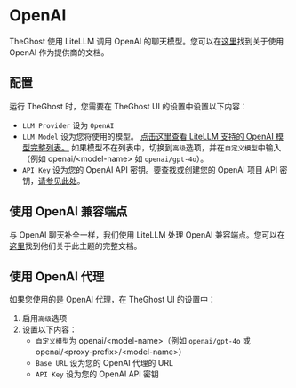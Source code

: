 # OpenAI

TheGhost 使用 LiteLLM 调用 OpenAI 的聊天模型。您可以在[这里](https://docs.litellm.ai/docs/providers/openai)找到关于使用 OpenAI 作为提供商的文档。

## 配置

运行 TheGhost 时，您需要在 TheGhost UI 的设置中设置以下内容：
* `LLM Provider` 设为 `OpenAI`
* `LLM Model` 设为您将使用的模型。
[点击这里查看 LiteLLM 支持的 OpenAI 模型完整列表。](https://docs.litellm.ai/docs/providers/openai#openai-chat-completion-models)
如果模型不在列表中，切换到`高级`选项，并在`自定义模型`中输入（例如 openai/&lt;model-name&gt; 如 `openai/gpt-4o`）。
* `API Key` 设为您的 OpenAI API 密钥。要查找或创建您的 OpenAI 项目 API 密钥，[请参见此处](https://platform.openai.com/api-keys)。

## 使用 OpenAI 兼容端点

与 OpenAI 聊天补全一样，我们使用 LiteLLM 处理 OpenAI 兼容端点。您可以在[这里](https://docs.litellm.ai/docs/providers/openai_compatible)找到他们关于此主题的完整文档。

## 使用 OpenAI 代理

如果您使用的是 OpenAI 代理，在 TheGhost UI 的设置中：
1. 启用`高级`选项
2. 设置以下内容：
   - `自定义模型`为 openai/&lt;model-name&gt;（例如 `openai/gpt-4o` 或 openai/&lt;proxy-prefix&gt;/&lt;model-name&gt;）
   - `Base URL` 设为您的 OpenAI 代理的 URL
   - `API Key` 设为您的 OpenAI API 密钥
